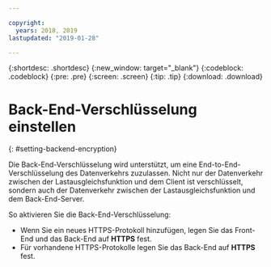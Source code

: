 ```yaml
---

copyright:
  years: 2018, 2019
lastupdated: "2019-01-28"

---
```


{:shortdesc: .shortdesc}
{:new_window: target="_blank"}
{:codeblock: .codeblock}
{:pre: .pre}
{:screen: .screen}
{:tip: .tip}
{:download: .download}

# Back-End-Verschlüsselung einstellen
{: #setting-backend-encryption}

Die Back-End-Verschlüsselung wird unterstützt, um eine End-to-End-Verschlüsselung des Datenverkehrs zuzulassen. Nicht nur der Datenverkehr zwischen der Lastausgleichsfunktion und dem Client ist verschlüsselt, sondern auch der Datenverkehr zwischen der Lastausgleichsfunktion und dem Back-End-Server.

So aktivieren Sie die Back-End-Verschlüsselung:

* Wenn Sie ein neues HTTPS-Protokoll hinzufügen, legen Sie das Front-End und das Back-End auf **HTTPS** fest.
* Für vorhandene HTTPS-Protokolle legen Sie das Back-End auf **HTTPS** fest.
